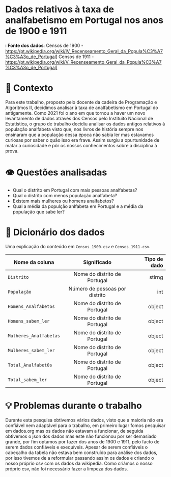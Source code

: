 # Dados relativos à taxa de analfabetismo em Portugal nos anos de 1900 e 1911

ℹ️ **Fonte dos dados**: 
Censos de 1900 - https://pt.wikipedia.org/wiki/IV_Recenseamento_Geral_da_Popula%C3%A7%C3%A3o_de_Portugal] 
Censos de 1911 - https://pt.wikipedia.org/wiki/V_Recenseamento_Geral_da_Popula%C3%A7%C3%A3o_de_Portugal]

# 🤔 Contexto
Para este trabalho, proposto pelo docente da cadeira de Programação e Algoritmos II, decidimos analisar à taxa de analfabetismo em Portugal do antigamente.
Como 2021 foi o ano em que tornou a haver um novo levantamento de dados através dos Censos pelo Instituito Nacional de Estatística, o grupo de trabalho decidiu analisar os dados antigos relativos à população analfabeta visto que, nos livros de história sempre nos ensinaram que a população dessa época não sabia ler mas estavamos curiosas por saber o quão isso era frave.
Assim surgiu a opurtunidade de matar a curiosidade e pôr os nossos conhecimentos sobre a disciplina à prova.

# 👁️ Questões analisadas
+ Qual o distrito em Portugal com mais pessoas analfabetas?
+ Qual o distrito com menos população analfabeta?
+ Existem mais mulheres ou homens analfabetos?
+ Qual a média da populção anlfabeta em Portugal e a média da população que sabe ler?

# 📔 Dicionário dos dados
Uma explicação do conteúdo em `Censos_1900.csv` e `Censos_1911.csv`.


| Nome da coluna        | Significado           | Tipo de dado  |
| ------------- |:-------------:| -----:|
| `Distrito` | Nome do distrito de Portugal | stirng |
| `População` | Número de pessoas por distrito | int |
| `Homens_Analfabetos` | Nome do distrito de Portugal | object |
| `Homens_sabem_ler` | Nome do distrito de Portugal | object |
| `Mulheres_Analfabetas` | Nome do distrito de Portugal | object |
| `Mulheres_sabem_ler` | Nome do distrito de Portugal | object |
| `Total_Analfabet0s` | Nome do distrito de Portugal | object |
| `Total_sabem_ler` | Nome do distrito de Portugal | object |

# 💡 Problemas durante o trabalho
Durante esta pesquisa obtivemos vários dados, visto que a maioria não era confiável nem adaptável para o trabalho, em primeiro lugar fomos pesquisar em dados.org mas os dados não estavam a funcionar, de seguida obtivemos o json dos dados mas este não funcionou por ser demasiado grande, por fim optamos por fazer dos anos de 1900 e 1911, pelo facto de serem dados confiáveis e exequíveis.
Apesar de serem confiáveis o cabeçalho da tabela não estava bem construído para análise dos dados, por isso tivemos de a reformular passando assim os dados e criando o nosso próprio csv com os dados da wikipedia. Como criámos o nosso próprio csv, não foi necessário fazer a limpeza dos dados.

